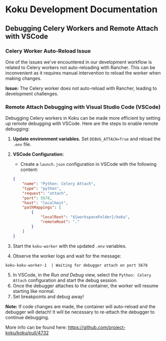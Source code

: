 # Koku Development Documentation

## Debugging Celery Workers and Remote Attach with VSCode

### Celery Worker Auto-Reload Issue

One of the issues we've encountered in our development workflow is related to Celery workers not auto-reloading with Rancher. This can be inconvenient as it requires manual intervention to reload the worker when making changes.

**Issue:** The Celery worker does not auto-reload with Rancher, leading to development challenges.

### Remote Attach Debugging with Visual Studio Code (VSCode)

Debugging Celery workers in Koku can be made more efficient by setting up remote debugging with VSCode. Here are the steps to enable remote debugging:

1. **Update environment variables.** Set `DEBUG_ATTACH=True` and reload the `.env` file.

2. **VSCode Configuration:**
   - Create a `launch.json` configuration in VSCode with the following content:

   ```json
   {
       "name": "Python: Celery Attach",
       "type": "python",
       "request": "attach",
       "port": 5678,
       "host": "localhost",
       "pathMappings": [
           {
               "localRoot": "${workspaceFolder}/koku",
               "remoteRoot": "."
           }
       ]
   }
3. Start the `koku-worker` with the updated `.env` variables.
4. Observe the worker logs and wait for the message:
```
koku-koku-worker-1  | Waiting for debugger attach on port 5678
```
5. In VSCode, in the *Run and Debug* view, select the `Python: Celery Attach` configuration and start the debug session.
6. Once the debugger attaches to the container, the worker will resume starting like normal.
7. Set breakpoints and debug away!

**Note:** If code changes are made, the container will auto-reload and the debugger will detach! It will be necessary to re-attach the debugger to continue debugging.

More info can be found here: https://github.com/project-koku/koku/pull/4732
